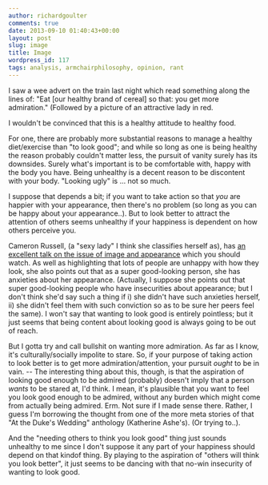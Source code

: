 ```yaml
---
author: richardgoulter
comments: true
date: 2013-09-10 01:40:43+00:00
layout: post
slug: image
title: Image
wordpress_id: 117
tags: analysis, armchairphilosophy, opinion, rant
---
```


I saw a wee advert on the train last night which read something along the lines of:
"Eat [our healthy brand of cereal] so that: you get more admiration."
(Followed by a picture of an attractive lady in red.

I wouldn't be convinced that this is a healthy attitude to healthy food.

For one, there are probably more substantial reasons to manage a healthy diet/exercise than "to look good"; and while so long as one is being healthy the reason probably couldn't matter less, the pursuit of vanity surely has its downsides.
Surely what's important is to be comfortable with, happy with the body you have. Being unhealthy is a decent reason to be discontent with your body. "Looking ugly" is ... not so much.

I suppose that depends a bit; if you want to take action so that *you* are happier with your appearance, then there's no problem (so long as you can be happy about your appearance..). But to look better to attract the attention of others seems unhealthy if your happiness is dependent on how others perceive you.

Cameron Russell, (a "sexy lady" I think she classifies herself as), has [an excellent talk on the issue of image and appearance](http://www.ted.com/talks/cameron_russell_looks_aren_t_everything_believe_me_i_m_a_model.html) which you should watch.
As well as highlighting that lots of people are unhappy with how they look, she also points out that as a super good-looking person, she has anxieties about her appearance. (Actually, I suppose she points out that super good-looking people who have insecurities about appearance; but I don't think she'd say such a thing if i) she didn't have such anxieties herself, ii) she didn't feel them with such conviction so as to be sure her peers feel the same).
I won't say that wanting to look good is entirely pointless; but it just seems that being content about looking good is always going to be out of reach.

But I gotta try and call bullshit on wanting more admiration.
As far as I know, it's culturally/socially impolite to stare.
So, if your purpose of taking action to look better is to get more admiration/attention, your pursuit _ought_ to be in vain.
-- The interesting thing about this, though, is that the aspiration of looking good enough to be admired (probably) doesn't imply that a person _wants_ to be stared at, I'd think. I mean, it's plausible that you want to feel you look good enough to be admired, without any burden which might come from actually being admired.
Erm. Not sure if I made sense there. Rather, I guess I'm borrowing the thought from one of the more meta stories of that "At the Duke's Wedding" anthology (Katherine Ashe's). (Or trying to..).

And the "needing others to think you look good" thing just sounds unhealthy to me since I don't suppose it any part of your happiness should depend on that kindof thing.
By playing to the aspiration of "others will think you look better", it just seems to be dancing with that no-win insecurity of wanting to look good.
